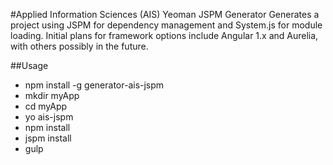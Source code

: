 #Applied Information Sciences (AIS) Yeoman JSPM Generator
Generates a project using JSPM for dependency management and System.js for module loading. Initial plans for framework options include Angular 1.x and Aurelia, with others possibly in the future.

##Usage
* npm install -g generator-ais-jspm
* mkdir myApp
* cd myApp
* yo ais-jspm
* npm install
* jspm install
* gulp